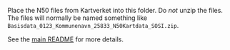 Place the N50 files from Kartverket into this folder. Do *not* unzip the files. The files will normally be named something like `Basisdata_0123_Kommunenavn_25833_N50Kartdata_SOSI.zip`.

See the [main README](../README.md) for more details.
